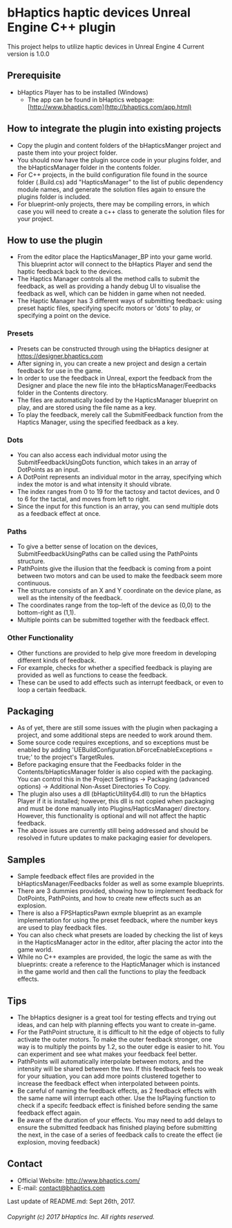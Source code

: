 # bHaptics haptic devices Unreal Engine C++ plugin
This project helps to utilize haptic devices in Unreal Engine 4
Current version is 1.0.0

## Prerequisite
* bHaptics Player has to be installed (Windows)
   * The app can be found in
   bHaptics webpage: [http://www.bhaptics.com](http://bhaptics.com/app.html)

## How to integrate the plugin into existing projects
* Copy the plugin and content folders of the bHapticsManger project and paste them into your project folder.
* You should now have the plugin source code in your plugins folder, and the bHapticsManager folder in the contents folder.
* For C++ projects, in the build configuration file found in the source folder (<YourProjectName>.Build.cs) add "HapticsManager"
  to the list of public dependency module names, and generate the solution files again to ensure the plugins folder is included.
* For blueprint-only projects, there may be compiling errors, in which case you will need to create a c++ class to generate the solution files for
  your project.

## How to use the plugin
* From the editor place the HapticsManager_BP into your game world. This blueprint actor will connect to the bHaptics Player and send the haptic
  feedback back to the devices.
* The Haptics Manager controls all the method calls to submit the feedback, as well as providing a handy debug UI to visualise the feedback as well,
  which can be hidden in game when not needed.
* The Haptic Manager has 3 different ways of submitting feedback: using preset haptic files, specifying specifc motors or 'dots' to play,
  or specifying a point on the device.

### Presets
* Presets can be constructed through using the bHaptics designer at https://designer.bhaptics.com
* After signing in, you can create a new project and design a certain feedback for use in the game.
* In order to use the feedback in Unreal, export the feedback from the Designer and place the new file into the bHapticsManager/Feedbacks
  folder in the Contents directory.
* The files are automatically loaded by the HapticsManager blueprint on play, and are stored using the file name as a key.
* To play the feedback, merely call the SubmitFeedback function from the Haptics Manager, using the specified feedback as a key.

### Dots
* You can also access each individual motor using the SubmitFeedbackUsingDots function, which takes in an array of DotPoints as an input.
* A DotPoint represents an individual motor in the array, specifying which index the motor is and what intensity it should vibrate.
* The index ranges from 0 to 19 for the tactosy and tactot devices, and 0 to 6 for the tactal, and moves from left to right.
* Since the input for this function is an array, you can send multiple dots as a feedback effect at once.

### Paths
* To give a better sense of location on the devices, SubmitFeedbackUsingPaths can be called using the PathPoints structure.
* PathPoints give the illusion that the feedback is coming from a point between two motors and can be used to make the feedback seem more continuous.
* The structure consists of an X and Y coordinate on the device plane, as well as the intensity of the feedback.
* The coordinates range from the top-left of the device as (0,0) to the bottom-right as (1,1).
* Multiple points can be submitted together with the feedback effect.

### Other Functionality
* Other functions are provided to help give more freedom in developing different kinds of feedback.
* For example, checks for whether a specified feedback is playing are provided as well as functions to cease the feedback.
* These can be used to add effects such as interrupt feedback, or even to loop a certain feedback.

## Packaging
* As of yet, there are still some issues with the plugin when packaging a project, and some additional steps are needed to work around them.
* Some source code requires exceptions, and so exceptions must be enabled by adding 'UEBuildConfiguration.bForceEnableExceptions = true;' to the project's
  TargetRules.
* Before packaging ensure that the Feedbacks folder in the Contents/bHapticsManager folder is also copied with the packaging. You can control this in the
  Project Settings -> Packaging (advanced options) -> Additional Non-Asset Directories To Copy.
* The plugin also uses a dll (bHapticUtility64.dll) to run the bHaptics Player if it is installed; however, this dll is not copied when packaging and must
  be done manually into Plugins/HapticsManager/ directory. However, this functionality is optional and will not affect the haptic feedback.
* The above issues are currently still being addressed and should be resolved in future updates to make packaging easier for developers.

## Samples 
* Sample feedback effect files are provided in the bHapticsManager/Feedbacks folder as well as some example blueprints.
* There are 3 dummies provided, showing how to implement feedback for DotPoints, PathPoints, and how to create new effects such as an explosion.
* There is also a FPSHapticsPawn exmple blueprint as an example implementation for using the preset feedback, where the number keys are used to play
  feedback files.
* You can also check what presets are loaded by checking the list of keys in the HapticsManager actor in the editor, after placing the actor into the game world.
* While no C++ examples are provided, the logic the same as with the blueprints: create a reference to the HapticManager which is instanced in the game world
  and then call the functions to play the feedback effects.

## Tips
* The bHaptics designer is a great tool for testing effects and trying out ideas, and can help with planning effects you want to create in-game.
* For the PathPoint structure, it is difficult to hit the edge of objects to fully activate the outer motors. To make the outer feedback stronger,
  one way is to multiply the points by 1.2, so the outer edge is easier to hit. You can experiment and see what makes your feedback feel better.
* PathPoints will automatically interpolate between motors, and the intensity will be shared between the two. If this feedback feels too weak for
  your situation, you can add more points clustered together to increase the feedback effect when interpolated between points.
* Be careful of naming the feedback effects, as 2 feedback effects with the same name will interrupt each other. Use the IsPlaying function to check if a 
  specifc feedback effect is finished before sending the same feedback effect again.
* Be aware of the duration of your effects. You may need to add delays to ensure the submitted feedback has finished playing before submitting the next,
  in the case of a series of feedback calls to create the effect (ie explosion, moving feedback)


## Contact
* Official Website: http://www.bhaptics.com/
* E-mail: contact@bhaptics.com

Last update of README.md: Sept 26th, 2017.


###### Copyright (c) 2017 bHaptics Inc. All rights reserved.